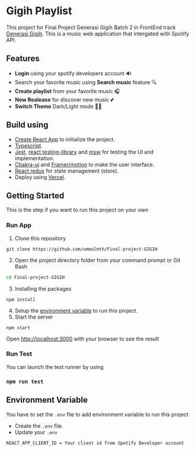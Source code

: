 # Gigih Playlist

This project for Final Project Generasi Gigih Batch 2 in FrontEnd track [Generasi Gigih](https://www.anakbangsabisa.org/generasi-gigih/program). This is a music web application that intergated with Spotify API.

## Features

- **Login** using your spotify developers account 🔊
- Search your favorite music using **Search music** feature 🔍
- **Create playlist** from your favorite music 🎧
- **New Realease** for discover new music 💕
- **Switch Theme** Dark/Light mode 🌚🌞

## Build using

- [Create React App](https://create-react-app.dev/) to initialize the project.
- [Typescript](https://typescriptlang.org).
- [Jest](https://jestjs.io/), [react testing-library](https://testing-library.com/) and [msw](https://mswjs.io/) for testing the UI and implementation.
- [Chakra-ui](https://chakra-ui.com/guides/first-steps) and [Framer/motion](https://www.framer.com/motion/) to make the user interface.
- [React redux](https://react-redux.js.org/) for state management (store).
- Deploy using [Vercel](https://vercel.com/).

## Getting Started

This is the step if you want to run this project on your own

### Run App

1. Clone this repository
```
git clone https://github.com/ummulmth/Final-project-GIGIH
```
2. Open the project directory folder from your command prompt or Git Bash
```bash
cd Final-project-GIGIH
```
3. Installing the packages
```
npm install
```
4. Setup the [environment variable]() to run this project.
5. Start the server
```
npm start
```

Open [http://localhost:3000](http://localhost:3000) with your browser to see the result

### Run Test

You can launch the test runner by using
### `npm run test`

## Environment Variable

You have to set the `.env` file to add environment variable to run this project
- Create the `.env` file.
- Update your `.env` 
```
REACT_APP_CLIENT_ID = Your client id from Spotify Developer account
```
